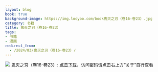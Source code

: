 ```yaml
---
layout: blog
book: true
background-image: https://img.locyoo.com/book鬼灭之刃（卷16-卷23）.jpg
category: 书籍
title: 鬼灭之刃（卷16-卷23）
tags:
- 书籍
- 漫画
redirect_from:
  - /2024/03/鬼灭之刃（卷16-卷23）/
---
```

![](https://img.locyoo.com/book鬼灭之刃（卷16-卷23）.jpg)
鬼灭之刃（卷16-卷23）: <a name = "ref1" href="https://url18.ctfile.com/f/50983618-1269466084-003860?p=3619">点击下载</a>，访问密码请点击右上方“关于”自行查看